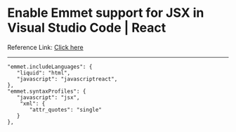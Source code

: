 # Enable Emmet support for JSX in Visual Studio Code | React
Reference Link: [Click here](https://medium.com/@eshwaren/enable-emmet-support-for-jsx-in-visual-studio-code-react-f1f5dfe8809c)


-------------------------------------------------------
```
"emmet.includeLanguages": {
   "liquid": "html",
   "javascript": "javascriptreact",
},
"emmet.syntaxProfiles": {
   "javascript": "jsx",
    "xml": {
       "attr_quotes": "single"
   }
},
```
